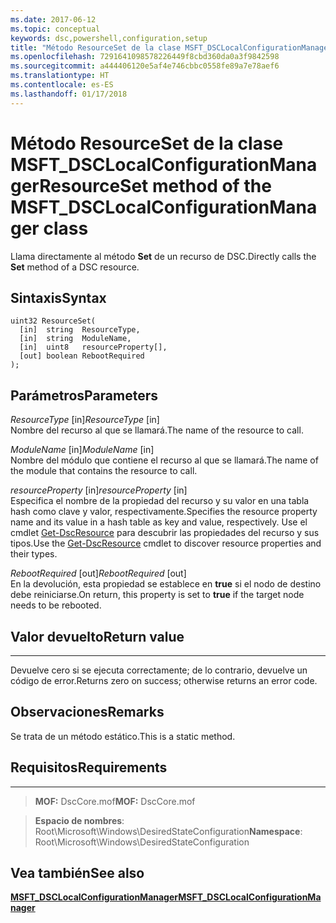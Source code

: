 ```yaml
---
ms.date: 2017-06-12
ms.topic: conceptual
keywords: dsc,powershell,configuration,setup
title: "Método ResourceSet de la clase MSFT_DSCLocalConfigurationManager"
ms.openlocfilehash: 7291641098578226449f8cbd360da0a3f9842598
ms.sourcegitcommit: a444406120e5af4e746cbbc0558fe89a7e78aef6
ms.translationtype: HT
ms.contentlocale: es-ES
ms.lasthandoff: 01/17/2018
---
```

# <a name="resourceset-method-of-the-msftdsclocalconfigurationmanager-class"></a><span data-ttu-id="ca0f0-103">Método ResourceSet de la clase MSFT_DSCLocalConfigurationManager</span><span class="sxs-lookup"><span data-stu-id="ca0f0-103">ResourceSet method of the MSFT_DSCLocalConfigurationManager class</span></span>

<span data-ttu-id="ca0f0-104">Llama directamente al método **Set** de un recurso de DSC.</span><span class="sxs-lookup"><span data-stu-id="ca0f0-104">Directly calls the **Set** method of a DSC resource.</span></span>

<a name="syntax"></a><span data-ttu-id="ca0f0-105">Sintaxis</span><span class="sxs-lookup"><span data-stu-id="ca0f0-105">Syntax</span></span>
------

```mof
uint32 ResourceSet(
  [in]  string  ResourceType,
  [in]  string  ModuleName,
  [in]  uint8   resourceProperty[],
  [out] boolean RebootRequired
);
```

<a name="parameters"></a><span data-ttu-id="ca0f0-106">Parámetros</span><span class="sxs-lookup"><span data-stu-id="ca0f0-106">Parameters</span></span>
----------

<span data-ttu-id="ca0f0-107">*ResourceType* \[in\]</span><span class="sxs-lookup"><span data-stu-id="ca0f0-107">*ResourceType* \[in\]</span></span>  
<span data-ttu-id="ca0f0-108">Nombre del recurso al que se llamará.</span><span class="sxs-lookup"><span data-stu-id="ca0f0-108">The name of the resource to call.</span></span>

<span data-ttu-id="ca0f0-109">*ModuleName* \[in\]</span><span class="sxs-lookup"><span data-stu-id="ca0f0-109">*ModuleName* \[in\]</span></span>  
<span data-ttu-id="ca0f0-110">Nombre del módulo que contiene el recurso al que se llamará.</span><span class="sxs-lookup"><span data-stu-id="ca0f0-110">The name of the module that contains the resource to call.</span></span>

<span data-ttu-id="ca0f0-111">*resourceProperty* \[in\]</span><span class="sxs-lookup"><span data-stu-id="ca0f0-111">*resourceProperty* \[in\]</span></span>  
<span data-ttu-id="ca0f0-112">Especifica el nombre de la propiedad del recurso y su valor en una tabla hash como clave y valor, respectivamente.</span><span class="sxs-lookup"><span data-stu-id="ca0f0-112">Specifies the resource property name and its value in a hash table as key and value, respectively.</span></span> <span data-ttu-id="ca0f0-113">Use el cmdlet [Get-DscResource](https://technet.microsoft.com/en-us/library/dn521625.aspx) para descubrir las propiedades del recurso y sus tipos.</span><span class="sxs-lookup"><span data-stu-id="ca0f0-113">Use the [Get-DscResource](https://technet.microsoft.com/en-us/library/dn521625.aspx) cmdlet to discover resource properties and their types.</span></span>

<span data-ttu-id="ca0f0-114">*RebootRequired* \[out\]</span><span class="sxs-lookup"><span data-stu-id="ca0f0-114">*RebootRequired* \[out\]</span></span>  
<span data-ttu-id="ca0f0-115">En la devolución, esta propiedad se establece en **true** si el nodo de destino debe reiniciarse.</span><span class="sxs-lookup"><span data-stu-id="ca0f0-115">On return, this property is set to **true** if the target node needs to be rebooted.</span></span>

## <a name="return-value"></a><span data-ttu-id="ca0f0-116">Valor devuelto</span><span class="sxs-lookup"><span data-stu-id="ca0f0-116">Return value</span></span>
------------

<span data-ttu-id="ca0f0-117">Devuelve cero si se ejecuta correctamente; de lo contrario, devuelve un código de error.</span><span class="sxs-lookup"><span data-stu-id="ca0f0-117">Returns zero on success; otherwise returns an error code.</span></span>

## <a name="remarks"></a><span data-ttu-id="ca0f0-118">Observaciones</span><span class="sxs-lookup"><span data-stu-id="ca0f0-118">Remarks</span></span>

<span data-ttu-id="ca0f0-119">Se trata de un método estático.</span><span class="sxs-lookup"><span data-stu-id="ca0f0-119">This is a static method.</span></span>

## <a name="requirements"></a><span data-ttu-id="ca0f0-120">Requisitos</span><span class="sxs-lookup"><span data-stu-id="ca0f0-120">Requirements</span></span>
------------
><span data-ttu-id="ca0f0-121">**MOF:** DscCore.mof</span><span class="sxs-lookup"><span data-stu-id="ca0f0-121">**MOF:** DscCore.mof</span></span>

><span data-ttu-id="ca0f0-122">**Espacio de nombres**: Root\Microsoft\Windows\DesiredStateConfiguration</span><span class="sxs-lookup"><span data-stu-id="ca0f0-122">**Namespace**: Root\Microsoft\Windows\DesiredStateConfiguration</span></span>


## <a name="see-also"></a><span data-ttu-id="ca0f0-123">Vea también</span><span class="sxs-lookup"><span data-stu-id="ca0f0-123">See also</span></span>


[<span data-ttu-id="ca0f0-124">**MSFT_DSCLocalConfigurationManager**</span><span class="sxs-lookup"><span data-stu-id="ca0f0-124">**MSFT_DSCLocalConfigurationManager**</span></span>](msft-dsclocalconfigurationmanager.md)

 

 



